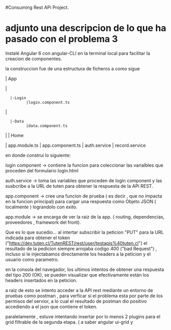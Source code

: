 #Consuming Rest APi Project.

# adjunto una descripcion de lo que ha pasado con el problema 3

Instalé Angular 6 con angular-CLI en la terminal local para facilitar la creacion de componentes.

la construccion fue de una estructura de ficheros a como sigue 

| App

   |
    
      |-Login
             |login.component.ts    
   |
   
      |-Data
             |data.component.ts
   |
      | Home
      
   | app.module.ts
   | app.component.ts
   | auth.service
   | record.service

en donde construi lo siguiente:

login component -> contiene la funcion para coleccionar las varialbles que proceden del formulario login.html

auth.service -> toma las variables que proceden de login component y las susbcribe a la URL de tuten para obtener la respuesta de la APi REST.

app.component -> cree una funcion de prueba ( es decir , que no impacta en la funcion principal) para cargar una respuesta como Objeto JSON ( localmente ) lograndolo con exito.

app.module -> se encarga de ver la raiz de la app. ( routing, dependencias, proveedores , framework del front).

Que es lo que sucedio...
al intertar subscribir la peticion "PUT" para la URL indicada para obtener el token  ("https://dev.tuten.cl/TutenREST/rest/user/testapis%40tuten.cl") el resultado de la pedicion siempre arrojaba codigo 400 ("bad Request") , incluso si le injectabamos directamente los headers a la peticion y el usuario como parametro. 

en la consola del navegador, los ultimos intentos de obtener una respuesta del tipo 200 (OK), se pueden visualizar que efectivamente están los headers insertados en la peticion. 

a raiz de esto se intento acceder a la API rest mediante un entorno de pruebas como postman , para verficar si el problema esta por parte de los permisos del servior, a lo cual el resultado de postman dio positivo accediendo a el json que contiene el token.

paralelamente , estuve intentando insertar por lo menos 2 plugins para el grid filtrable de la segunda etapa. ( a saber angular 
ui-grid y 
